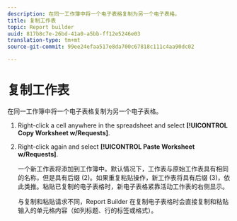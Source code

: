 ```yaml
---
description: 在同一工作簿中将一个电子表格复制为另一个电子表格。
title: 复制工作表
topic: Report builder
uuid: 817b8c7e-26bd-41a0-a5bb-ff12e5246e03
translation-type: tm+mt
source-git-commit: 99ee24efaa517e8da700c67818c111c4aa90dc02

---
```



# 复制工作表

在同一工作簿中将一个电子表格复制为另一个电子表格。

1. Right-click a cell anywhere in the spreadsheet and select **[!UICONTROL Copy Worksheet w/Requests]**.
1. Right-click again and select **[!UICONTROL Paste Worksheet w/Requests]**.

   一个新工作表将添加到工作簿中。默认情况下，工作表与原始工作表具有相同的名称，但是具有后缀 (2)。如果重复粘贴操作，新工作表将具有后缀 (3)，依此类推。粘贴已复制的电子表格时，新电子表格紧靠活动工作表的右侧显示。

   与复制和粘贴请求不同，Report Builder 在复制电子表格时会直接复制和粘贴输入的单元格内容（如列标题、行的标签或格式）。

